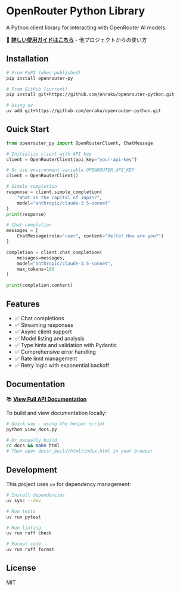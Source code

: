 # OpenRouter Python Library

A Python client library for interacting with OpenRouter AI models.

📖 **[詳しい使用ガイドはこちら](./USAGE_GUIDE.md)** - 他プロジェクトからの使い方

## Installation

```bash
# From PyPI (when published)
pip install openrouter-py

# From GitHub (current)
pip install git+https://github.com/enraku/openrouter-python.git

# Using uv
uv add git+https://github.com/enraku/openrouter-python.git
```

## Quick Start

```python
from openrouter_py import OpenRouterClient, ChatMessage

# Initialize client with API key
client = OpenRouterClient(api_key="your-api-key")

# Or use environment variable OPENROUTER_API_KEY
client = OpenRouterClient()

# Simple completion
response = client.simple_completion(
    "What is the capital of Japan?",
    model="anthropic/claude-3.5-sonnet"
)
print(response)

# Chat completion
messages = [
    ChatMessage(role="user", content="Hello! How are you?")
]

completion = client.chat_completion(
    messages=messages,
    model="anthropic/claude-3.5-sonnet",
    max_tokens=100
)

print(completion.content)
```

## Features

- ✅ Chat completions
- ✅ Streaming responses
- ✅ Async client support
- ✅ Model listing and analysis
- ✅ Type hints and validation with Pydantic
- ✅ Comprehensive error handling
- ✅ Rate limit management
- ✅ Retry logic with exponential backoff

## Documentation

📚 **[View Full API Documentation](./docs/_build/html/index.html)**

To build and view documentation locally:

```bash
# Quick way - using the helper script
python view_docs.py

# Or manually build
cd docs && make html
# Then open docs/_build/html/index.html in your browser
```

## Development

This project uses `uv` for dependency management:

```bash
# Install dependencies
uv sync --dev

# Run tests
uv run pytest

# Run linting
uv run ruff check

# Format code
uv run ruff format
```

## License

MIT